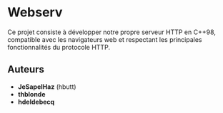 # Webserv

Ce projet consiste à développer notre propre serveur HTTP en C++98, compatible avec les navigateurs web et respectant les principales fonctionnalités du protocole HTTP.

## Auteurs

- **JeSapelHaz** (hbutt)
- **thblonde**
- **hdeldebecq**
